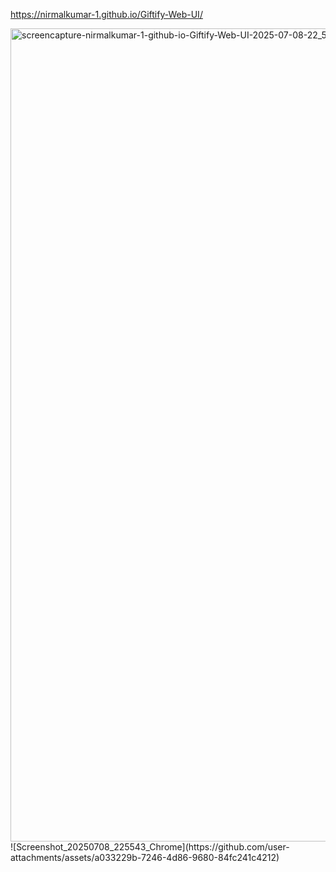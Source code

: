 https://nirmalkumar-1.github.io/Giftify-Web-UI/

<img width="1920" height="1301" alt="screencapture-nirmalkumar-1-github-io-Giftify-Web-UI-2025-07-08-22_54_36" src="https://github.com/user-attachments/assets/9f5f88e0-caee-491c-a329-dff87315c4cb" />
![Screenshot_20250708_225543_Chrome](https://github.com/user-attachments/assets/a033229b-7246-4d86-9680-84fc241c4212)
